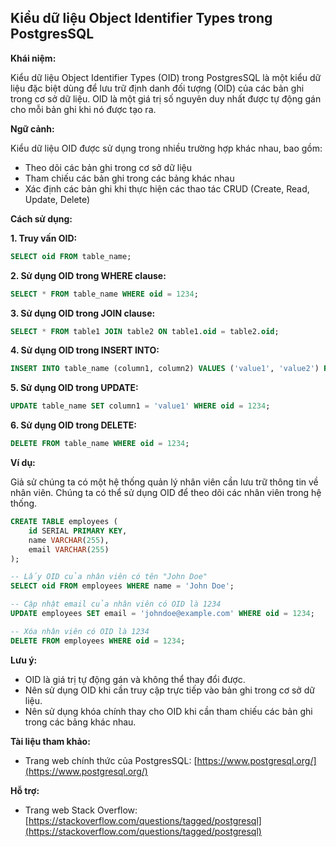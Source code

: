 ## Kiểu dữ liệu Object Identifier Types trong PostgresSQL

**Khái niệm:**

Kiểu dữ liệu Object Identifier Types (OID) trong PostgresSQL là một kiểu dữ liệu đặc biệt dùng để lưu trữ định danh đối tượng (OID) của các bản ghi trong cơ sở dữ liệu. OID là một giá trị số nguyên duy nhất được tự động gán cho mỗi bản ghi khi nó được tạo ra.

**Ngữ cảnh:**

Kiểu dữ liệu OID được sử dụng trong nhiều trường hợp khác nhau, bao gồm:

- Theo dõi các bản ghi trong cơ sở dữ liệu
- Tham chiếu các bản ghi trong các bảng khác nhau
- Xác định các bản ghi khi thực hiện các thao tác CRUD (Create, Read, Update, Delete)

**Cách sử dụng:**

**1. Truy vấn OID:**

```sql
SELECT oid FROM table_name;
```

**2. Sử dụng OID trong WHERE clause:**

```sql
SELECT * FROM table_name WHERE oid = 1234;
```

**3. Sử dụng OID trong JOIN clause:**

```sql
SELECT * FROM table1 JOIN table2 ON table1.oid = table2.oid;
```

**4. Sử dụng OID trong INSERT INTO:**

```sql
INSERT INTO table_name (column1, column2) VALUES ('value1', 'value2') RETURNING oid;
```

**5. Sử dụng OID trong UPDATE:**

```sql
UPDATE table_name SET column1 = 'value1' WHERE oid = 1234;
```

**6. Sử dụng OID trong DELETE:**

```sql
DELETE FROM table_name WHERE oid = 1234;
```

**Ví dụ:**

Giả sử chúng ta có một hệ thống quản lý nhân viên cần lưu trữ thông tin về nhân viên. Chúng ta có thể sử dụng OID để theo dõi các nhân viên trong hệ thống.

```sql
CREATE TABLE employees (
    id SERIAL PRIMARY KEY,
    name VARCHAR(255),
    email VARCHAR(255)
);

-- Lấy OID của nhân viên có tên "John Doe"
SELECT oid FROM employees WHERE name = 'John Doe';

-- Cập nhật email của nhân viên có OID là 1234
UPDATE employees SET email = 'johndoe@example.com' WHERE oid = 1234;

-- Xóa nhân viên có OID là 1234
DELETE FROM employees WHERE oid = 1234;
```

**Lưu ý:**

- OID là giá trị tự động gán và không thể thay đổi được.
- Nên sử dụng OID khi cần truy cập trực tiếp vào bản ghi trong cơ sở dữ liệu.
- Nên sử dụng khóa chính thay cho OID khi cần tham chiếu các bản ghi trong các bảng khác nhau.

**Tài liệu tham khảo:**

- Trang web chính thức của PostgresSQL: [https://www.postgresql.org/](https://www.postgresql.org/)

**Hỗ trợ:**

- Trang web Stack Overflow: [https://stackoverflow.com/questions/tagged/postgresql](https://stackoverflow.com/questions/tagged/postgresql)
